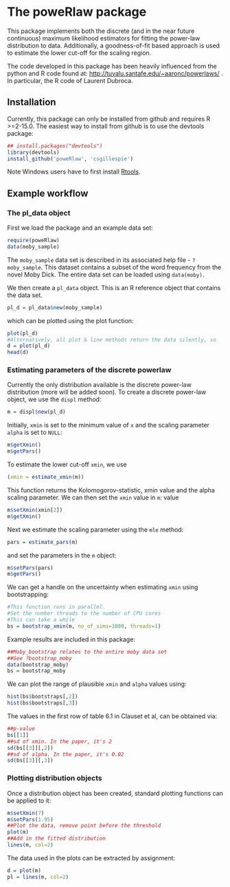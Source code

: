 The poweRlaw package
====================

This package implements both the discrete (and in the near future continuous) maximum likelihood estimators for fitting the power-law distribution to data. Additionally, a goodness-of-fit based approach is used to estimate the lower cut-off for the scaling region. 

The code developed in this package has been heavily influenced from the python and R code found at: http://tuvalu.santafe.edu/~aaronc/powerlaws/ . In particular, the R code of Laurent Dubroca.

Installation
------------

Currently, this package can only be installed from github and requires R >=2-15.0. The easiest way to install from github is to use the devtools package:
```r
## install.packages("devtools")
library(devtools)
install_github('poweRlaw', 'csgillespie')
```

Note Windows users have to first install [Rtools](http://cran.rstudio.com/bin/windows/Rtools/).

Example workflow
----------------

### The pl_data object 

First we load the package and an example data set:
```r
require(poweRlaw)
data(moby_sample)
```
The `moby_sample` data set is described in its associated help file - `?moby_sample`. This dataset contains a subset of the word frequency from the novel Moby Dick. The entire data set can be loaded using `data(moby)`.

We then create a `pl_data` object. This is an R reference object that contains the data set.
```r
pl_d = pl_data$new(moby_sample)
```
which can be plotted using the plot function:
```r
plot(pl_d)
#Alternatively, all plot & line methods return the data silently, so
d = plot(pl_d)
head(d)
```

### Estimating parameters of the discrete powerlaw

Currently the only distribution available is the discrete power-law 
distribution (more will be added soon). To create a discrete power-law object, 
we use the `displ` method:
```r
m = displ$new(pl_d)
```
Initially, `xmin` is set to the minimum value of `x` and the scaling parameter `alpha` is set to `NULL`:
```r
m$getXmin()
m$getPars()
```
To estimate the lower cut-off `xmin`, we use 
```r
(xmin = estimate_xmin(m))
```
This function returns the Kolomogorov-statistic, xmin value and the alpha
scaling parameter. We can then set the `xmin` value in `m`:
value
```r
m$setXmin(xmin[2])
m$getXmin()
```
Next we estimate the scaling parameter using the `mle` method:
```r
pars = estimate_pars(m)
```
and set the parameters in the `m` object:
```r
m$setPars(pars)
m$getPars()
```
We can get a handle on the uncertainty when estimating `xmin` using 
bootstrapping:
```r
#This function runs in parallel.
#Set the number threads to the number of CPU cores
#This can take a while
bs = bootstrap_xmin(m, no_of_sims=1000, threads=1)
```
Example results are included in this package:
```r
##Moby_bootstrap relates to the entire moby data set
##See ?bootstrap_moby
data(bootstrap_moby)
bs = bootstrap_moby
```
We can plot the range of plausible `xmin` and `alpha` values using:
```r
hist(bs$bootstraps[,2])
hist(bs$bootstraps[,3])
```
The values in the first row of table 6.1 in Clauset et al, can be obtained via:
```r
##p-value
bs[[1]]
##sd of xmin. In the paper, it's 2
sd(bs[[3]][,2])
##sd of alpha. In the paper, it's 0.02
sd(bs[[3]][,3])
```

### Plotting distribution objects

Once a distribution object has been created, standard plotting functions
can be applied to it:
```r
m$setXmin(7)
m$setPars(1.95)
##Plot the data, remove point before the threshold
plot(m)
##Add in the fitted distribution
lines(m, col=2)
```
The data used in the plots can be extracted by assignment:
```r
d = plot(m)
pl = lines(m, col=2)
```





